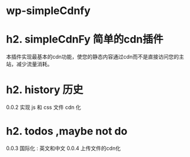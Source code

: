 wp-simpleCdnfy
==============

h2. simpleCdnFy 简单的cdn插件
=====================

本插件实现最基本的cdn功能，使您的静态内容通过cdn而不是直接访问您的主站，减少流量消耗。


h2. history 历史
=====================

0.0.2 实现 js 和 css 文件 cdn 化


h2. todos ,maybe not do
======================

0.0.3 国际化 : 英文和中文
0.0.4 上传文件的cdn化

